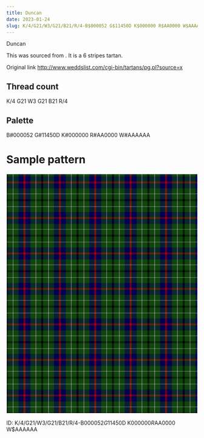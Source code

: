 ```yaml
---
title: Duncan
date: 2023-01-24
slug: K/4/G21/W3/G21/B21/R/4-B$000052 G$11450D K$000000 R$AA0000 W$AAAAAA
---
```

Duncan

This was sourced from <no value>.  It is a 6 stripes tartan.

Original link http://www.weddslist.com/cgi-bin/tartans/pg.pl?source=x

## Thread count
K/4 G21 W3 G21 B21 R/4

## Palette
B#000052 G#11450D K#000000 R#AA0000 W#AAAAAA

# Sample pattern

![Tartan detail](tartan.png "K/4 G21 W3 G21 B21 R/4 tartan")

ID: K/4/G21/W3/G21/B21/R/4-B$000052 G$11450D K$000000 R$AA0000 W$AAAAAA